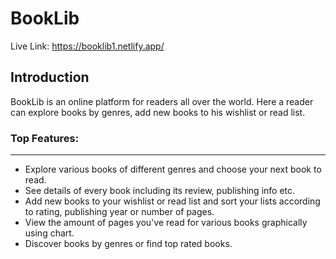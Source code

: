 # BookLib

Live Link: https://booklib1.netlify.app/

## Introduction

BookLib is an online platform for readers all over the world. Here a reader can explore books by genres, add new books to his wishlist or read list.

### Top Features:
---

- Explore various books of different genres and choose your next book to read.
- See details of every book including its review, publishing info etc.
- Add new books to your wishlist or read list and sort your lists according to rating, publishing year or number of pages.
- View the amount of pages you've read for various books graphically using chart.
- Discover books by genres or find top rated books.